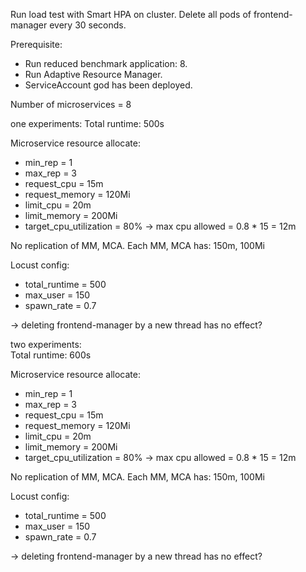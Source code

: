 Run load test with Smart HPA on cluster.
Delete all pods of frontend-manager every 30 seconds.

Prerequisite:
- Run reduced benchmark application: 8.
- Run Adaptive Resource Manager.
- ServiceAccount god has been deployed.

Number of microservices = 8

one experiments:
Total runtime: 500s

Microservice resource allocate:
- min_rep = 1
- max_rep = 3
- request_cpu = 15m
- request_memory = 120Mi
- limit_cpu = 20m
- limit_memory = 200Mi
- target_cpu_utilization = 80%
-> max cpu allowed = 0.8 * 15 = 12m

No replication of MM, MCA.
Each MM, MCA has: 150m, 100Mi


Locust config:
- total_runtime = 500
- max_user = 150
- spawn_rate = 0.7

-> deleting frontend-manager by a new thread has no effect?


two experiments:  
Total runtime: 600s

Microservice resource allocate:
- min_rep = 1
- max_rep = 3
- request_cpu = 15m
- request_memory = 120Mi
- limit_cpu = 20m
- limit_memory = 200Mi
- target_cpu_utilization = 80%
-> max cpu allowed = 0.8 * 15 = 12m

No replication of MM, MCA.
Each MM, MCA has: 150m, 100Mi


Locust config:
- total_runtime = 500
- max_user = 150
- spawn_rate = 0.7

-> deleting frontend-manager by a new thread has no effect?

